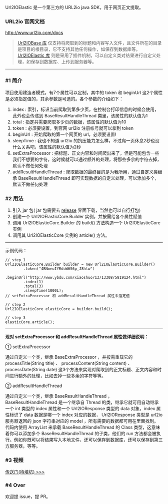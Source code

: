 Url2IOElastic 是一个第三方的 URL2io java SDK，用于网页正文提取。

### URL2io 官网文档

<http://www.url2io.com/docs>

> [Url2IOBase 库](https://github.com/xiaosongfu/Url2IOBase) 仅支持将爬取到的标题和内容写入文件，且文件所在的目录是项目的根目录，它不支持其他任何操作，如保存到数据库等。  
> [Url2IOElastic 库](https://github.com/xiaosongfu/Url2IOElastic) 则是采用了插件机制，可以自定义类对结果进行自定义处理，如保存到数据库、上传到服务器等。  

---  

### #1 简介  
项目使用建造者模式，有7个属性可以定制，其中的 token 和 beginUrl 这2个属性是必须指定值的，其余参数是可选的。各个参数的介绍如下：  
>  
1. index : 索引，标识当前爬取到第多少页，在控制台打印信息的时候会使用，此外也会传递到 BaseResultHandleThread 类里，该属性的默认值为1  
2. total : 指定共需要爬取多少页的数据，该属性的默认值为10  
3. token : 必须要设置，到官网 url2io 注册帐号就可以拿到 token  
4. beginUrl : 开始爬取的第一个网页的 url，必须要设置!    
5. sleepTime : 我也不知道 url2io 的抗压能力怎么样，不过爬一页休息2秒也没什么关系吧，该属性的默认值为2秒  
6. setExtraProcessor : 把标题、正文内容和时间爬出来了，但是可能包含一些我们不想要的字符，这时候就可以通过额外的处理，将那些多余的字符去掉，默认不做任何处理  
7. addResultHandleThread : 爬取数据的最终目的是为我所用，通过自定义类继承 BaseResultHandleThread 即可实现数据的自定义处理，可以添加多个，默认不做任何处理  

### #2 用法
>  
1. 引入 jar 包( jar 包需要去 [release](https://github.com/xiaosongfu/Url2IOElastic/releases) 界面下载，当然也可以自行打包)  
2. 创建一个 Url2IOElasticCore.Builder 实例，并按需给各个属性赋值  
3. 调用 Url2IOElasticCore.Builder 的 build() 方法构造一个 Url2IOElasticCore 实例  
4. 调用其 Url2IOElasticCore 实例的 article() 方法。  

---  
示例代码：  
```  
// step 1
Url2IOElasticCore.Builder builder = new Url2IOElasticCore.Builder()
        .token("4BNmeuIYRduW6S6p_J8hlw")
        .beginUrl("http://www.ybdu.com/xiaoshuo/13/13308/5819124.html")
        .index(1)
        .total(3)
        .sleepTime(1000L);
// setExtraProcessor 和 addResultHandleThread 属性未指定值

// step 2
Url2IOElasticCore elasticCore = builder.build();

// step 3
elasticCore.article();
```  

---  

**现对 setExtraProcessor 和 addResultHandleThread 属性做详细说明：**  

① setExtraProcessor  
>  
通过自定义一个类，继承 BaseExtraProcessor ，并按需重载它的 processTitle(String title) 、 processContent(String content) 、 processDate(String date) 这3个方法来实现对爬取到的正文标题、正文内容和时间进行额外的处理，比如去掉一些多余的字符等等。  


② addResultHandleThread  
>  
通过自定义一个类，继承 BaseResultHandleThread ， BaseResultHandleThread  是一个继承自 Thread 的类，继承它就可用自动继承 一个 int 类型的 index 属性和一个 Url2IOResponse 类型的 data 对象，index 属性标识了 data 数据是哪一个 index 对应的数据， Url2IOResponse 类型是 url2io 服务器返回的 json 字符串对应的 model ，所有需要的数据都可用在里面找到。  
代码内使用 ArrayList 来承载 BaseResultHandleThread 的 Class 类型，这意味着你可以添加多个 BaseResultHandleThread 的子类，他们的 run 方法都会被执行。例如你既可以将结果写入本地文件，还可以保存到数据库，还可以保存到第三方服务器，等等。

### #3 视频
[传送门(待填坑) >>>]()
### #4 Over
欢迎提 issue，提 PR。  
